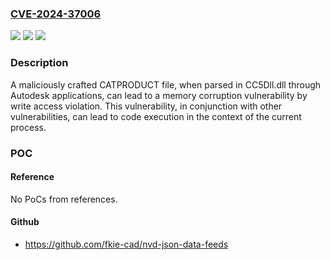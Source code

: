 ### [CVE-2024-37006](https://cve.mitre.org/cgi-bin/cvename.cgi?name=CVE-2024-37006)
![](https://img.shields.io/static/v1?label=Product&message=AutoCAD%2C%20Advance%20Steel%20and%20Civil%203D&color=blue)
![](https://img.shields.io/static/v1?label=Version&message=%3D%202024%20&color=brighgreen)
![](https://img.shields.io/static/v1?label=Vulnerability&message=CWE-119%20Memory%20Corruption%20-%20Generic&color=brighgreen)

### Description

A maliciously crafted CATPRODUCT file, when parsed in CC5Dll.dll through Autodesk applications, can lead to a memory corruption vulnerability by write access violation. This vulnerability, in conjunction with other vulnerabilities, can lead to code execution in the context of the current process.

### POC

#### Reference
No PoCs from references.

#### Github
- https://github.com/fkie-cad/nvd-json-data-feeds

